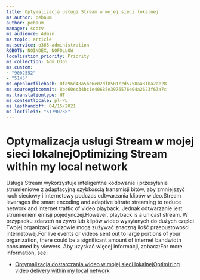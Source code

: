 ```yaml
---
title: Optymalizacja usługi Stream w mojej sieci lokalnej
ms.author: pebaum
author: pebaum
manager: scotv
ms.audience: Admin
ms.topic: article
ms.service: o365-administration
ROBOTS: NOINDEX, NOFOLLOW
localization_priority: Priority
ms.collection: Adm_O365
ms.custom:
- "9002552"
- "5145"
ms.openlocfilehash: 0fa96d48a5bd6e02df8501c2d5758aa31ba2ae28
ms.sourcegitcommit: 8bc60ec34bc1e40685e3976576e04a2623f63a7c
ms.translationtype: HT
ms.contentlocale: pl-PL
ms.lasthandoff: 04/15/2021
ms.locfileid: "51790738"
---
```

# <a name="optimizing-stream-within-my-local-network"></a><span data-ttu-id="32e83-102">Optymalizacja usługi Stream w mojej sieci lokalnej</span><span class="sxs-lookup"><span data-stu-id="32e83-102">Optimizing Stream within my local network</span></span>

<span data-ttu-id="32e83-103">Usługa Stream wykorzystuje inteligentne kodowanie i przesyłanie strumieniowe z adaptacyjną szybkością transmisji bitów, aby zmniejszyć ruch sieciowy i internetowy podczas odtwarzania klipów wideo.</span><span class="sxs-lookup"><span data-stu-id="32e83-103">Stream leverages the smart encoding and adaptive bitrate streaming to reduce network and internet traffic of video playback.</span></span> <span data-ttu-id="32e83-104">Jednak odtwarzanie jest strumieniem emisji pojedynczej.</span><span class="sxs-lookup"><span data-stu-id="32e83-104">However, playback is a unicast stream.</span></span> <span data-ttu-id="32e83-105">W przypadku zdarzeń na żywo lub klipów wideo wysyłanych do dużych części Twojej organizacji widzowie mogą zużywać znaczną ilość przepustowości internetowej.</span><span class="sxs-lookup"><span data-stu-id="32e83-105">For live events or videos sent out to large portions of your organization, there could be a significant amount of internet bandwidth consumed by viewers.</span></span> <span data-ttu-id="32e83-106">Aby uzyskać więcej informacji, zobacz:</span><span class="sxs-lookup"><span data-stu-id="32e83-106">For more information, see:</span></span>

- [<span data-ttu-id="32e83-107">Optymalizacja dostarczania wideo w mojej sieci lokalnej</span><span class="sxs-lookup"><span data-stu-id="32e83-107">Optimizing video delivery within my local network</span></span>](https://docs.microsoft.com/stream/network-overview#optimizing-video-delivery-within-my-local-network)
